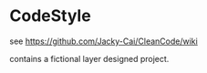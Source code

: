 # CodeStyle
see https://github.com/Jacky-Cai/CleanCode/wiki

contains a fictional layer designed project. 

